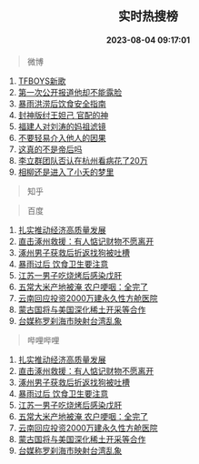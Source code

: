 <div align="center"><h2>实时热搜榜</h2><h4>2023-08-04 09:17:01</h4></div>

> 微博  

1. [TFBOYS新歌](https://s.weibo.com/weibo?q=TFBOYS%E6%96%B0%E6%AD%8C&t=31&band_rank=1&Refer=top)<br />
2. [第一次公开报道他却不能露脸](https://s.weibo.com/weibo?q=%23%E7%AC%AC%E4%B8%80%E6%AC%A1%E5%85%AC%E5%BC%80%E6%8A%A5%E9%81%93%E4%BB%96%E5%8D%B4%E4%B8%8D%E8%83%BD%E9%9C%B2%E8%84%B8%23&t=31&band_rank=2&Refer=top)<br />
3. [暴雨洪涝后饮食安全指南](https://s.weibo.com/weibo?q=%23%E6%9A%B4%E9%9B%A8%E6%B4%AA%E6%B6%9D%E5%90%8E%E9%A5%AE%E9%A3%9F%E5%AE%89%E5%85%A8%E6%8C%87%E5%8D%97%23&t=31&band_rank=3&Refer=top)<br />
4. [封神版纣王妲己 官配的神](https://s.weibo.com/weibo?q=%E5%B0%81%E7%A5%9E%E7%89%88%E7%BA%A3%E7%8E%8B%E5%A6%B2%E5%B7%B1%20%E5%AE%98%E9%85%8D%E7%9A%84%E7%A5%9E&t=31&band_rank=4&Refer=top)<br />
5. [福建人对刘涛的妈祖滤镜](https://s.weibo.com/weibo?q=%23%E7%A6%8F%E5%BB%BA%E4%BA%BA%E5%AF%B9%E5%88%98%E6%B6%9B%E7%9A%84%E5%A6%88%E7%A5%96%E6%BB%A4%E9%95%9C%23&t=31&band_rank=5&Refer=top)<br />
6. [不要轻易介入他人的因果](https://s.weibo.com/weibo?q=%E4%B8%8D%E8%A6%81%E8%BD%BB%E6%98%93%E4%BB%8B%E5%85%A5%E4%BB%96%E4%BA%BA%E7%9A%84%E5%9B%A0%E6%9E%9C&t=31&band_rank=6&Refer=top)<br />
7. [这真的不是帝后吗](https://s.weibo.com/weibo?q=%23%E8%BF%99%E7%9C%9F%E7%9A%84%E4%B8%8D%E6%98%AF%E5%B8%9D%E5%90%8E%E5%90%97%23&t=31&band_rank=7&Refer=top)<br />
8. [李立群团队否认在杭州看病花了20万](https://s.weibo.com/weibo?q=%23%E6%9D%8E%E7%AB%8B%E7%BE%A4%E5%9B%A2%E9%98%9F%E5%90%A6%E8%AE%A4%E5%9C%A8%E6%9D%AD%E5%B7%9E%E7%9C%8B%E7%97%85%E8%8A%B1%E4%BA%8620%E4%B8%87%23&t=31&band_rank=8&Refer=top)<br />
9. [相柳还是进入了小夭的梦里](https://s.weibo.com/weibo?q=%23%E7%9B%B8%E6%9F%B3%E8%BF%98%E6%98%AF%E8%BF%9B%E5%85%A5%E4%BA%86%E5%B0%8F%E5%A4%AD%E7%9A%84%E6%A2%A6%E9%87%8C%23&t=31&band_rank=9&Refer=top)<br />

> 知乎  


> 百度  

1. [扎实推动经济高质量发展](https://www.baidu.com/s?wd=%E6%89%8E%E5%AE%9E%E6%8E%A8%E5%8A%A8%E7%BB%8F%E6%B5%8E%E9%AB%98%E8%B4%A8%E9%87%8F%E5%8F%91%E5%B1%95&sa=fyb_news&rsv_dl=fyb_news)<br />
2. [直击涿州救援：有人惦记财物不愿离开](https://www.baidu.com/s?wd=%E7%9B%B4%E5%87%BB%E6%B6%BF%E5%B7%9E%E6%95%91%E6%8F%B4%EF%BC%9A%E6%9C%89%E4%BA%BA%E6%83%A6%E8%AE%B0%E8%B4%A2%E7%89%A9%E4%B8%8D%E6%84%BF%E7%A6%BB%E5%BC%80&sa=fyb_news&rsv_dl=fyb_news)<br />
3. [涿州男子获救后折返找狗被吐槽](https://www.baidu.com/s?wd=%E6%B6%BF%E5%B7%9E%E7%94%B7%E5%AD%90%E8%8E%B7%E6%95%91%E5%90%8E%E6%8A%98%E8%BF%94%E6%89%BE%E7%8B%97%E8%A2%AB%E5%90%90%E6%A7%BD&sa=fyb_news&rsv_dl=fyb_news)<br />
4. [暴雨过后 饮食卫生要注意](https://www.baidu.com/s?wd=%E6%9A%B4%E9%9B%A8%E8%BF%87%E5%90%8E+%E9%A5%AE%E9%A3%9F%E5%8D%AB%E7%94%9F%E8%A6%81%E6%B3%A8%E6%84%8F&sa=fyb_news&rsv_dl=fyb_news)<br />
5. [江苏一男子吃烧烤后感染戊肝](https://www.baidu.com/s?wd=%E6%B1%9F%E8%8B%8F%E4%B8%80%E7%94%B7%E5%AD%90%E5%90%83%E7%83%A7%E7%83%A4%E5%90%8E%E6%84%9F%E6%9F%93%E6%88%8A%E8%82%9D&sa=fyb_news&rsv_dl=fyb_news)<br />
6. [五常大米产地被淹 农户哽咽：全完了](https://www.baidu.com/s?wd=%E4%BA%94%E5%B8%B8%E5%A4%A7%E7%B1%B3%E4%BA%A7%E5%9C%B0%E8%A2%AB%E6%B7%B9+%E5%86%9C%E6%88%B7%E5%93%BD%E5%92%BD%EF%BC%9A%E5%85%A8%E5%AE%8C%E4%BA%86&sa=fyb_news&rsv_dl=fyb_news)<br />
7. [云南回应投资2000万建永久性方舱医院](https://www.baidu.com/s?wd=%E4%BA%91%E5%8D%97%E5%9B%9E%E5%BA%94%E6%8A%95%E8%B5%842000%E4%B8%87%E5%BB%BA%E6%B0%B8%E4%B9%85%E6%80%A7%E6%96%B9%E8%88%B1%E5%8C%BB%E9%99%A2&sa=fyb_news&rsv_dl=fyb_news)<br />
8. [蒙古国将与美国深化稀土开采等合作](https://www.baidu.com/s?wd=%E8%92%99%E5%8F%A4%E5%9B%BD%E5%B0%86%E4%B8%8E%E7%BE%8E%E5%9B%BD%E6%B7%B1%E5%8C%96%E7%A8%80%E5%9C%9F%E5%BC%80%E9%87%87%E7%AD%89%E5%90%88%E4%BD%9C&sa=fyb_news&rsv_dl=fyb_news)<br />
9. [台媒称罗刹海市映射台湾乱象](https://www.baidu.com/s?wd=%E5%8F%B0%E5%AA%92%E7%A7%B0%E7%BD%97%E5%88%B9%E6%B5%B7%E5%B8%82%E6%98%A0%E5%B0%84%E5%8F%B0%E6%B9%BE%E4%B9%B1%E8%B1%A1&sa=fyb_news&rsv_dl=fyb_news)<br />

> 哔哩哔哩  

1. [扎实推动经济高质量发展](https://www.baidu.com/s?wd=%E6%89%8E%E5%AE%9E%E6%8E%A8%E5%8A%A8%E7%BB%8F%E6%B5%8E%E9%AB%98%E8%B4%A8%E9%87%8F%E5%8F%91%E5%B1%95&sa=fyb_news&rsv_dl=fyb_news)<br />
2. [直击涿州救援：有人惦记财物不愿离开](https://www.baidu.com/s?wd=%E7%9B%B4%E5%87%BB%E6%B6%BF%E5%B7%9E%E6%95%91%E6%8F%B4%EF%BC%9A%E6%9C%89%E4%BA%BA%E6%83%A6%E8%AE%B0%E8%B4%A2%E7%89%A9%E4%B8%8D%E6%84%BF%E7%A6%BB%E5%BC%80&sa=fyb_news&rsv_dl=fyb_news)<br />
3. [涿州男子获救后折返找狗被吐槽](https://www.baidu.com/s?wd=%E6%B6%BF%E5%B7%9E%E7%94%B7%E5%AD%90%E8%8E%B7%E6%95%91%E5%90%8E%E6%8A%98%E8%BF%94%E6%89%BE%E7%8B%97%E8%A2%AB%E5%90%90%E6%A7%BD&sa=fyb_news&rsv_dl=fyb_news)<br />
4. [暴雨过后 饮食卫生要注意](https://www.baidu.com/s?wd=%E6%9A%B4%E9%9B%A8%E8%BF%87%E5%90%8E+%E9%A5%AE%E9%A3%9F%E5%8D%AB%E7%94%9F%E8%A6%81%E6%B3%A8%E6%84%8F&sa=fyb_news&rsv_dl=fyb_news)<br />
5. [江苏一男子吃烧烤后感染戊肝](https://www.baidu.com/s?wd=%E6%B1%9F%E8%8B%8F%E4%B8%80%E7%94%B7%E5%AD%90%E5%90%83%E7%83%A7%E7%83%A4%E5%90%8E%E6%84%9F%E6%9F%93%E6%88%8A%E8%82%9D&sa=fyb_news&rsv_dl=fyb_news)<br />
6. [五常大米产地被淹 农户哽咽：全完了](https://www.baidu.com/s?wd=%E4%BA%94%E5%B8%B8%E5%A4%A7%E7%B1%B3%E4%BA%A7%E5%9C%B0%E8%A2%AB%E6%B7%B9+%E5%86%9C%E6%88%B7%E5%93%BD%E5%92%BD%EF%BC%9A%E5%85%A8%E5%AE%8C%E4%BA%86&sa=fyb_news&rsv_dl=fyb_news)<br />
7. [云南回应投资2000万建永久性方舱医院](https://www.baidu.com/s?wd=%E4%BA%91%E5%8D%97%E5%9B%9E%E5%BA%94%E6%8A%95%E8%B5%842000%E4%B8%87%E5%BB%BA%E6%B0%B8%E4%B9%85%E6%80%A7%E6%96%B9%E8%88%B1%E5%8C%BB%E9%99%A2&sa=fyb_news&rsv_dl=fyb_news)<br />
8. [蒙古国将与美国深化稀土开采等合作](https://www.baidu.com/s?wd=%E8%92%99%E5%8F%A4%E5%9B%BD%E5%B0%86%E4%B8%8E%E7%BE%8E%E5%9B%BD%E6%B7%B1%E5%8C%96%E7%A8%80%E5%9C%9F%E5%BC%80%E9%87%87%E7%AD%89%E5%90%88%E4%BD%9C&sa=fyb_news&rsv_dl=fyb_news)<br />
9. [台媒称罗刹海市映射台湾乱象](https://www.baidu.com/s?wd=%E5%8F%B0%E5%AA%92%E7%A7%B0%E7%BD%97%E5%88%B9%E6%B5%B7%E5%B8%82%E6%98%A0%E5%B0%84%E5%8F%B0%E6%B9%BE%E4%B9%B1%E8%B1%A1&sa=fyb_news&rsv_dl=fyb_news)<br />
